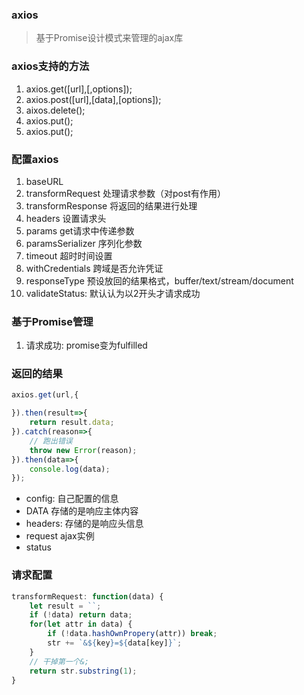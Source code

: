 ### axios
> 基于Promise设计模式来管理的ajax库


### axios支持的方法
> 
1. axios.get([url],[,options]);
2. axios.post([url],[data],[options]);
3. aixos.delete();
4. axios.put();
5. axios.put();


### 配置axios
1. baseURL
2. transformRequest 处理请求参数（对post有作用）
3. transformResponse 将返回的结果进行处理
4. headers 设置请求头
5. params get请求中传递参数
6. paramsSerializer 序列化参数
7. timeout 超时时间设置
8. withCredentials 跨域是否允许凭证
9. responseType 预设放回的结果格式，buffer/text/stream/document
10. validateStatus: 默认认为以2开头才请求成功


### 基于Promise管理
1. 请求成功: promise变为fulfilled


### 返回的结果
```js
axios.get(url,{

}).then(result=>{
    return result.data;
}).catch(reason=>{
    // 跑出错误
    throw new Error(reason);
}).then(data=>{
    console.log(data);
});
```
- config: 自己配置的信息
- DATA 存储的是响应主体内容
- headers: 存储的是响应头信息
- request ajax实例
- status 

### 请求配置

```js
transformRequest: function(data) {
    let result = ``;
    if (!data) return data;
    for(let attr in data) {
        if (!data.hashOwnPropery(attr)) break;
        str += `&${key}=${data[key]}`;
    }
    // 干掉第一个&;
    return str.substring(1);
}
```